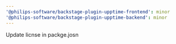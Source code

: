 ```yaml
---
'@philips-software/backstage-plugin-upptime-frontend': minor
'@philips-software/backstage-plugin-upptime-backend': minor
---
```


Update licnse in packge.josn
